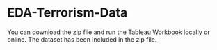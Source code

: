# EDA-Terrorism-Data

You can download the zip file and run the Tableau Workbook locally or online. The dataset has been included in the zip file.
